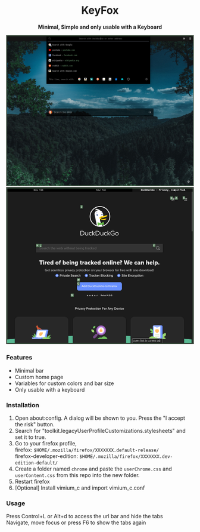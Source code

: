 <div align="center" style="margin-bottom: 10px">
  <h1>KeyFox</h1>
  <b>Minimal, Simple and only usable with a Keyboard</b>
</div>

![](https://github.com/Job79/keyfox/raw/master/screenshots/2020-11-02-191039_1222x980_scrot.png)
![](https://github.com/Job79/keyfox/raw/master/screenshots/2020-11-02-195443_983x820_scrot.png)

### Features
- Minimal bar
- Custom home page
- Variables for custom colors and bar size
- Only usable with a keyboard

### Installation
1) Open about:config. A dialog will be shown to you. Press the "I accept the risk" button.
2) Search for "toolkit.legacyUserProfileCustomizations.stylesheets" and set it to true.
3) Go to your firefox profile, <br/>
    firefox: `$HOME/.mozilla/firefox/XXXXXXX.default-release/`<br/>
    firefox-developer-edition: `$HOME/.mozilla/firefox/XXXXXXX.dev-edition-default/`
4) Create a folder named `chrome` and paste the `userChrome.css` and `userContent.css` from this repo into the new folder.
5) Restart firefox
6) [Optional] Install vimium_c and import vimium_c.conf

### Usage
Press Control+L or Alt+d to access the url bar and hide the tabs<br/>
Navigate, move focus or press F6 to show the tabs again
